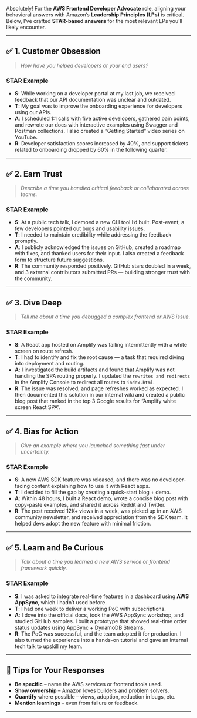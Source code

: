 Absolutely! For the **AWS Frontend Developer Advocate** role, aligning your behavioral answers with Amazon’s **Leadership Principles (LPs)** is critical. Below, I’ve crafted **STAR-based answers** for the most relevant LPs you’ll likely encounter.

---

## ✅ 1. **Customer Obsession**

> *How have you helped developers or your end users?*

### **STAR Example**

* **S**: While working on a developer portal at my last job, we received feedback that our API documentation was unclear and outdated.
* **T**: My goal was to improve the onboarding experience for developers using our APIs.
* **A**: I scheduled 1:1 calls with five active developers, gathered pain points, and rewrote our docs with interactive examples using Swagger and Postman collections. I also created a “Getting Started” video series on YouTube.
* **R**: Developer satisfaction scores increased by 40%, and support tickets related to onboarding dropped by 60% in the following quarter.

---

## ✅ 2. **Earn Trust**

> *Describe a time you handled critical feedback or collaborated across teams.*

### **STAR Example**

* **S**: At a public tech talk, I demoed a new CLI tool I’d built. Post-event, a few developers pointed out bugs and usability issues.
* **T**: I needed to maintain credibility while addressing the feedback promptly.
* **A**: I publicly acknowledged the issues on GitHub, created a roadmap with fixes, and thanked users for their input. I also created a feedback form to structure future suggestions.
* **R**: The community responded positively. GitHub stars doubled in a week, and 3 external contributors submitted PRs — building stronger trust with the community.

---

## ✅ 3. **Dive Deep**

> *Tell me about a time you debugged a complex frontend or AWS issue.*

### **STAR Example**

* **S**: A React app hosted on Amplify was failing intermittently with a white screen on route refresh.
* **T**: I had to identify and fix the root cause — a task that required diving into deployment and routing.
* **A**: I investigated the build artifacts and found that Amplify was not handling the SPA routing properly. I updated the `rewrites and redirects` in the Amplify Console to redirect all routes to `index.html`.
* **R**: The issue was resolved, and page refreshes worked as expected. I then documented this solution in our internal wiki and created a public blog post that ranked in the top 3 Google results for “Amplify white screen React SPA”.

---

## ✅ 4. **Bias for Action**

> *Give an example where you launched something fast under uncertainty.*

### **STAR Example**

* **S**: A new AWS SDK feature was released, and there was no developer-facing content explaining how to use it with React apps.
* **T**: I decided to fill the gap by creating a quick-start blog + demo.
* **A**: Within 48 hours, I built a React demo, wrote a concise blog post with copy-paste examples, and shared it across Reddit and Twitter.
* **R**: The post received 12K+ views in a week, was picked up in an AWS community newsletter, and received appreciation from the SDK team. It helped devs adopt the new feature with minimal friction.

---

## ✅ 5. **Learn and Be Curious**

> *Talk about a time you learned a new AWS service or frontend framework quickly.*

### **STAR Example**

* **S**: I was asked to integrate real-time features in a dashboard using **AWS AppSync**, which I hadn’t used before.
* **T**: I had one week to deliver a working PoC with subscriptions.
* **A**: I dove into the official docs, took the AWS AppSync workshop, and studied GitHub samples. I built a prototype that showed real-time order status updates using AppSync + DynamoDB Streams.
* **R**: The PoC was successful, and the team adopted it for production. I also turned the experience into a hands-on tutorial and gave an internal tech talk to upskill my team.

---

## 🧠 Tips for Your Responses

* **Be specific** – name the AWS services or frontend tools used.
* **Show ownership** – Amazon loves builders and problem solvers.
* **Quantify** where possible – views, adoption, reduction in bugs, etc.
* **Mention learnings** – even from failure or feedback.

---

